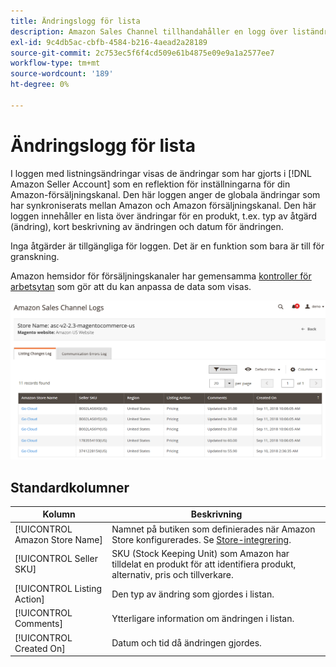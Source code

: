 ```yaml
---
title: Ändringslogg för lista
description: Amazon Sales Channel tillhandahåller en logg över liständringar som hjälper dig att övervaka ändringarna i Amazon Seller-kontot.
exl-id: 9c4db5ac-cbfb-4584-b216-4aead2a28189
source-git-commit: 2c753ec5f6f4cd509e61b4875e09e9a1a2577ee7
workflow-type: tm+mt
source-wordcount: '189'
ht-degree: 0%

---
```


# Ändringslogg för lista

I loggen med listningsändringar visas de ändringar som har gjorts i [!DNL Amazon Seller Account] som en reflektion för inställningarna för din Amazon-försäljningskanal. Den här loggen anger de globala ändringar som har synkroniserats mellan Amazon och Amazon försäljningskanal. Den här loggen innehåller en lista över ändringar för en produkt, t.ex. typ av åtgärd (ändring), kort beskrivning av ändringen och datum för ändringen.

Inga åtgärder är tillgängliga för loggen. Det är en funktion som bara är till för granskning.

Amazon hemsidor för försäljningskanaler har gemensamma [kontroller för arbetsytan](./workspace-controls.md) som gör att du kan anpassa de data som visas.

![Ändringslogg för lista](assets/amazon-listing-changes-log.png)

## Standardkolumner

| Kolumn | Beskrivning |
|--- |--- |
| [!UICONTROL Amazon Store Name] | Namnet på butiken som definierades när Amazon Store konfigurerades. Se [Store-integrering](./store-integration.md). |
| [!UICONTROL Seller SKU] | SKU (Stock Keeping Unit) som Amazon har tilldelat en produkt för att identifiera produkt, alternativ, pris och tillverkare. |
| [!UICONTROL Listing Action] | Den typ av ändring som gjordes i listan. |
| [!UICONTROL Comments] | Ytterligare information om ändringen i listan. |
| [!UICONTROL Created On] | Datum och tid då ändringen gjordes. |
